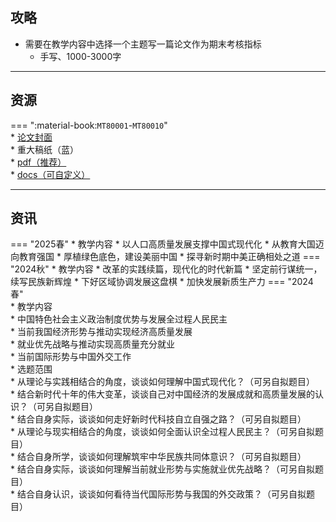 ## 攻略  
- 需要在教学内容中选择一个主题写一篇论文作为期末考核指标  
    - 手写、1000-3000字  

---
## 资源  
=== ":material-book:`MT80001`-`MT80010`"  
    * [论文封面](https://api.hanximeng.com/lanzou/?url=https://cqu-openlib.lanzout.com/iPs1f23c40vi&type=down)  
    * 重大稿纸（蓝）  
        * [pdf（推荐）](https://api.hanximeng.com/lanzou/?url=https://cqu-openlib.lanzout.com/igXBV23c40yb&type=down)  
        * [docs（可自定义）](https://api.hanximeng.com/lanzou/?url=https://cqu-openlib.lanzout.com/iMhw723c40wj&type=down)  

---

## 资讯
=== "2025春"
    * 教学内容
        * 以人口高质量发展支撑中国式现代化
        * 从教育大国迈向教育强国
        * 厚植绿色底色，建设美丽中国
        * 探寻新时期中美正确相处之道
=== "2024秋"
    * 教学内容
        * 改革的实践续篇，现代化的时代新篇
        * 坚定前行谋统一，续写民族新辉煌
        * 下好区域协调发展这盘棋
        * 加快发展新质生产力
=== "2024春"  
    * 教学内容  
        * 中国特色社会主义政治制度优势与发展全过程人民民主  
        * 当前我国经济形势与推动实现经济高质量发展  
        * 就业优先战略与推动实现高质量充分就业  
        * 当前国际形势与中国外交工作  
    * 选题范围  
        * 从理论与实践相结合的角度，谈谈如何理解中国式现代化？（可另自拟题目）  
        * 结合新时代十年的伟大变革，谈谈自己对中国经济的发展成就和高质量发展的认识？（可另自拟题目）  
        * 结合自身实际，谈谈如何走好新时代科技自立自强之路？（可另自拟题目）  
        * 从理论与现实相结合的角度，谈谈如何全面认识全过程人民民主？（可另自拟题目）  
        * 结合自身所学，谈谈如何理解筑牢中华民族共同体意识？（可另自拟题目）  
        * 结合自身实际，谈谈如何理解当前就业形势与实施就业优先战略？（可另自拟题目）  
        * 结合自身认识，谈谈如何看待当代国际形势与我国的外交政策？（可另自拟题目）  